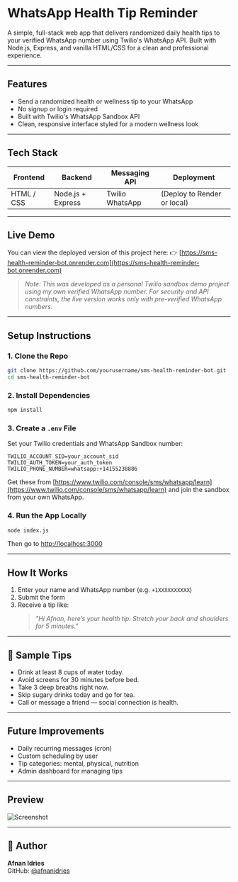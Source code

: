 # WhatsApp Health Tip Reminder

A simple, full-stack web app that delivers randomized daily health tips to your verified WhatsApp number using Twilio's WhatsApp API. Built with Node.js, Express, and vanilla HTML/CSS for a clean and professional experience.

---

## Features
- Send a randomized health or wellness tip to your WhatsApp
- No signup or login required
- Built with Twilio's WhatsApp Sandbox API
- Clean, responsive interface styled for a modern wellness look

---

## Tech Stack

| Frontend        | Backend         | Messaging API  | Deployment |
|----------------|------------------|----------------|-------------|
| HTML / CSS     | Node.js + Express| Twilio WhatsApp | (Deploy to Render or local)

---

## Live Demo

You can view the deployed version of this project here:
👉 [https://sms-health-reminder-bot.onrender.com](https://sms-health-reminder-bot.onrender.com)

> *Note: This was developed as a personal Twilio sandbox demo project using my own verified WhatsApp number. For security and API constraints, the live version works only with pre-verified WhatsApp numbers.*

---

## Setup Instructions

### 1. Clone the Repo
```bash
git clone https://github.com/yourusername/sms-health-reminder-bot.git
cd sms-health-reminder-bot
```

### 2. Install Dependencies
```bash
npm install
```

### 3. Create a `.env` File
Set your Twilio credentials and WhatsApp Sandbox number:
```env
TWILIO_ACCOUNT_SID=your_account_sid
TWILIO_AUTH_TOKEN=your_auth_token
TWILIO_PHONE_NUMBER=whatsapp:+14155238886
```

Get these from [https://www.twilio.com/console/sms/whatsapp/learn](https://www.twilio.com/console/sms/whatsapp/learn) and join the sandbox from your own WhatsApp.

### 4. Run the App Locally
```bash
node index.js
```
Then go to [http://localhost:3000](http://localhost:3000)


---

## How It Works
1. Enter your name and WhatsApp number (e.g. `+1XXXXXXXXXX`)
2. Submit the form
3. Receive a tip like:
   > _"Hi Afnan, here’s your health tip: Stretch your back and shoulders for 5 minutes."_

---

## 💬 Sample Tips
- Drink at least 8 cups of water today.
- Avoid screens for 30 minutes before bed.
- Take 3 deep breaths right now.
- Skip sugary drinks today and go for tea.
- Call or message a friend — social connection is health.

---

## Future Improvements
- Daily recurring messages (cron)
- Custom scheduling by user
- Tip categories: mental, physical, nutrition
- Admin dashboard for managing tips

---

## Preview
![Screenshot](../CoffeMaker/images/sms-health-reminder-notif.png) 

---

## 👤 Author
**Afnan Idries**  
GitHub: [@afnanidries](https://github.com/afnanidries)
